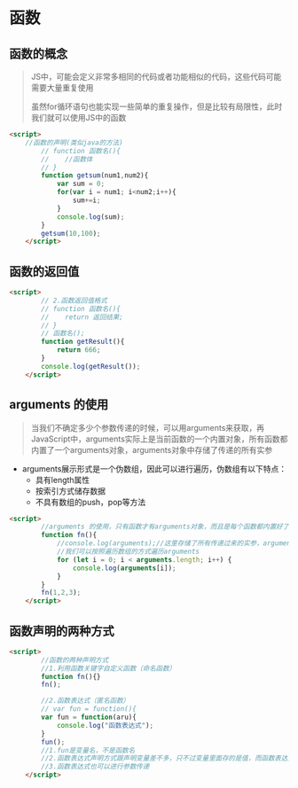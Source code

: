 # 函数

## 函数的概念

> JS中，可能会定义非常多相同的代码或者功能相似的代码，这些代码可能需要大量重复使用
>
> 虽然for循环语句也能实现一些简单的重复操作，但是比较有局限性，此时我们就可以使用JS中的函数

```html
<script>
    //函数的声明(类似java的方法)
        // function 函数名(){
        //    //函数体
        // }
        function getsum(num1,num2){
            var sum = 0;
            for(var i = num1; i<num2;i++){
                sum+=i;
            }
            console.log(sum);
        }
        getsum(10,100);
    </script>
```

## 函数的返回值

```html
<script>
        // 2.函数返回值格式
        // function 函数名(){
        //    return 返回结果;
        // }
        // 函数名();
        function getResult(){
            return 666;
        }
        console.log(getResult());
    </script>
```

## arguments 的使用

> 当我们不确定多少个参数传递的时候，可以用arguments来获取，再JavaScript中，arguments实际上是当前函数的一个内置对象，所有函数都内置了一个arguments对象，arguments对象中存储了传递的所有实参

* arguments展示形式是一个伪数组，因此可以进行遍历，伪数组有以下特点：
  * 具有length属性
  * 按索引方式储存数据
  * 不具有数组的push，pop等方法

```html
<script>
        //arguments 的使用，只有函数才有arguments对象，而且是每个函数都内置好了这个arguments
        function fn(){
            //console.log(arguments);//这里存储了所有传递过来的实参，arguments = [1,2,3]
            //我们可以按照遍历数组的方式遍历arguments
            for (let i = 0; i < arguments.length; i++) {
                console.log(arguments[i]);   
            }
        }
        fn(1,2,3);
    </script>
```

## 函数声明的两种方式

```html
<script>
        //函数的两种声明方式
        //1.利用函数关键字自定义函数（命名函数）
        function fn(){}
        fn();

        //2.函数表达式（匿名函数）
        // var fun = function(){
        var fun = function(aru){
            console.log("函数表达式");
        }
        fun();
        //1.fun是变量名，不是函数名
        //2.函数表达式声明方式跟声明变量差不多，只不过变量里面存的是值，而函数表达式里面存的是函数
        //3.函数表达式也可以进行参数传递
    </script>
```

